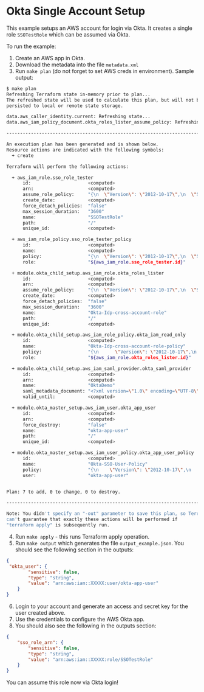 # Okta Single Account Setup

This example setups an AWS account for login via Okta. It creates a single role `SSOTestRole` which can be assumed via Okta. 

To run the example:
1) Create an AWS app in Okta.
2) Download the metadata into the file `metadata.xml`
3) Run `make plan` (do not forget to set AWS creds in environment). Sample output:

```bash
$ make plan
Refreshing Terraform state in-memory prior to plan...
The refreshed state will be used to calculate this plan, but will not be
persisted to local or remote state storage.

data.aws_caller_identity.current: Refreshing state...
data.aws_iam_policy_document.okta_roles_lister_assume_policy: Refreshing state...

------------------------------------------------------------------------

An execution plan has been generated and is shown below.
Resource actions are indicated with the following symbols:
  + create

Terraform will perform the following actions:

  + aws_iam_role.sso_role_tester
      id:                     <computed>
      arn:                    <computed>
      assume_role_policy:     "{\n  \"Version\": \"2012-10-17\",\n  \"Statement\": [ ,\n    ${module.okta_child_setup.assume_role_stanza}\n  ]\n}\n"
      create_date:            <computed>
      force_detach_policies:  "false"
      max_session_duration:   "3600"
      name:                   "SSOTestRole"
      path:                   "/"
      unique_id:              <computed>

  + aws_iam_role_policy.sso_role_tester_policy
      id:                     <computed>
      name:                   <computed>
      policy:                 "{\n  \"Version\": \"2012-10-17\",\n  \"Statement\": [\n    {\n      \"Effect\": \"Allow\",\n      \"NotAction\": [\n        \"organizations:*\"\n      ],\n      \"Resource\": \"*\"\n    },\n    {\n      \"Effect\": \"Allow\",\n      \"Action\": [\n        \"ec2:Decribe*\"\n      ],\n      \"Resource\": \"*\"\n    }\n  ]\n}\n"
      role:                   "${aws_iam_role.sso_role_tester.id}"

  + module.okta_child_setup.aws_iam_role.okta_roles_lister
      id:                     <computed>
      arn:                    <computed>
      assume_role_policy:     "{\n  \"Version\": \"2012-10-17\",\n  \"Statement\": [\n    {\n      \"Sid\": \"\",\n      \"Effect\": \"Allow\",\n      \"Action\": \"sts:AssumeRole\",\n      \"Principal\": {\n        \"AWS\": \"328738285619\"\n      }\n    }\n  ]\n}"
      create_date:            <computed>
      force_detach_policies:  "false"
      max_session_duration:   "3600"
      name:                   "Okta-Idp-cross-account-role"
      path:                   "/"
      unique_id:              <computed>

  + module.okta_child_setup.aws_iam_role_policy.okta_iam_read_only
      id:                     <computed>
      name:                   "Okta-Idp-cross-account-role-policy"
      policy:                 "{\n      \"Version\": \"2012-10-17\",\n      \"Statement\": [\n          {\n            \"Effect\": \"Allow\",\n            \"Action\": [\n                \"iam:ListRoles\",\n                \"iam:ListAccountAliases\"\n            ],\n            \"Resource\": \"*\"\n        }\n    ]\n}\n"
      role:                   "${aws_iam_role.okta_roles_lister.id}"

  + module.okta_child_setup.aws_iam_saml_provider.okta_saml_provider
      id:                     <computed>
      arn:                    <computed>
      name:                   "OktaDemo"
      saml_metadata_document: "<?xml version=\"1.0\" encoding=\"UTF-8\"?>..."
      valid_until:            <computed>

  + module.okta_master_setup.aws_iam_user.okta_app_user
      id:                     <computed>
      arn:                    <computed>
      force_destroy:          "false"
      name:                   "okta-app-user"
      path:                   "/"
      unique_id:              <computed>

  + module.okta_master_setup.aws_iam_user_policy.okta_app_user_policy
      id:                     <computed>
      name:                   "Okta-SSO-User-Policy"
      policy:                 "{\n    \"Version\": \"2012-10-17\",\n    \"Statement\": [\n        {\n          \"Effect\": \"Allow\",\n          \"Action\": [\n              \"iam:ListRoles\",\n              \"iam:ListAccountAliases\"\n          ],\n          \"Resource\": \"*\"\n        }\n    ]\n}\n"
      user:                   "okta-app-user"


Plan: 7 to add, 0 to change, 0 to destroy.

------------------------------------------------------------------------

Note: You didn't specify an "-out" parameter to save this plan, so Terraform
can't guarantee that exactly these actions will be performed if
"terraform apply" is subsequently run.

```

4) Run `make apply` -  this runs Terraform apply operation. 
5) Run `make output` which generates the file `output_example.json`. You should see the following section in the outputs:

```json
{
 "okta_user": {
        "sensitive": false,
        "type": "string",
        "value": "arn:aws:iam::XXXXX:user/okta-app-user"
    }
}
```

6) Login to your account and generate an access and secret key for the user created above.
7) Use the credentials to configure the AWS Okta app. 
8) You should also see the following in the outputs section:

```json
{
    "sso_role_arn": {
        "sensitive": false,
        "type": "string",
        "value": "arn:aws:iam::XXXXX:role/SSOTestRole"
    }
}
```
You can assume this role now via Okta login!


